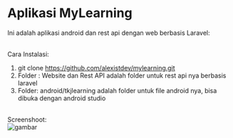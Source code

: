 <h1>Aplikasi MyLearning</h1>
Ini adalah aplikasi android dan rest api dengan web berbasis Laravel:</br><br>

Cara Instalasi:</br>
1. git clone https://github.com/alexistdev/mylearning.git</br>
2. Folder : Website dan Rest API adalah folder untuk rest api nya berbasis laravel</br>
3. Folder: android/tkjlearning adalah folder untuk file android nya, bisa dibuka dengan android studio</br></br>

Screenshoot:</br>
<img src="https://i.postimg.cc/1XvGfKQX/tkjlearning.jpg" alt="gambar" />

